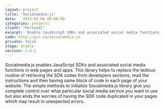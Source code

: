 ```yaml
---
layout: project
title: 'Socialmedia.js'
date:   2013-03-08 08:00:00
categories: projects
client: "Personal"
excerpt: 'Enable JavaScript SDKs and associated social media functions in web pages and apps'
code: http://git.io/socialmedia.js
private: false
stage: stable
version: 1.4.1
---
```


Socialmedia.js enables JavaScript SDKs and associated social media functions in web pages and apps. This library helps to replace the tedious routine of retrieving the SDK codes from developers sections, read the instructions and then having same block of code in each page of your website. The simple methods to initialize Socialmedia.js library give you complete control over what particular social media service you want to use but also ends the worries of having the SDK code duplicated in your pages which may result in unexpected errors.